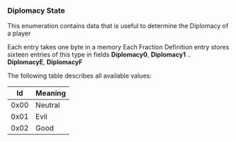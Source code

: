 ### Diplomacy State

This enumeration contains data that is useful to determine the Diplomacy of a player

Each entry takes one byte in a memory
Each Fraction Definition entry stores sixteen entries of this type in fields **Diplomacy0**, **Diplomacy1** .. **DiplomacyE**, **DiplomacyF**

The following table describes all available values:

Id | Meaning
---|---------
 0x00 | Neutral
 0x01 | Evil
 0x02 | Good

